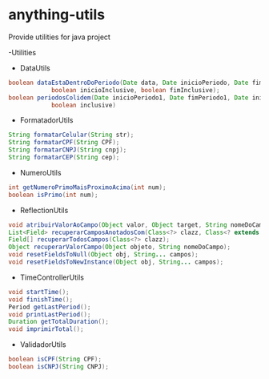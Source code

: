 # anything-utils

Provide utilities for java project


-Utilities

 - DataUtils
```java
boolean dataEstaDentroDoPeriodo(Date data, Date inicioPeriodo, Date fimPeriodo,
			boolean inicioInclusive, boolean fimInclusive);
boolean periodosColidem(Date inicioPeriodo1, Date fimPeriodo1, Date inicioPeriodo2, Date fimPeriodo2,
			boolean inclusive)
```
 - FormatadorUtils
```java
String formatarCelular(String str);
String formatarCPF(String CPF);
String formatarCNPJ(String cnpj);
String formatarCEP(String cep);
```
 - NumeroUtils
```java
int getNumeroPrimoMaisProximoAcima(int num);
boolean isPrimo(int num);
```
 - ReflectionUtils
```java
void atribuirValorAoCampo(Object valor, Object target, String nomeDoCampo);
List<Field> recuperarCamposAnotadosCom(Class<?> clazz, Class<? extends Annotation> anotation);
Field[] recuperarTodosCampos(Class<?> clazz);
Object recuperarValorCampo(Object objeto, String nomeDoCampo);
void resetFieldsToNull(Object obj, String... campos);
void resetFieldsToNewInstance(Object obj, String... campos);
```
  - TimeControllerUtils
```java
void startTime();
void finishTime();
Period getLastPeriod();
void printLastPeriod();
Duration getTotalDuration();
void imprimirTotal();
```
 - ValidadorUtils
```java
boolean isCPF(String CPF);
boolean isCNPJ(String CNPJ);
```

